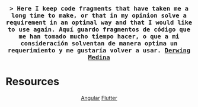 <!-- Intro  -->
<h3 align="center">
        <samp>&gt; Here I keep code fragments that have taken me a long time to make, or that in my opinion solve a requirement in an optimal way and that I would like to use again. Aquí guardo fragmentos de código que me han tomado mucho tiempo hacer, o que a mi consideración solventan de manera optima un requerimiento y me gustaría volver a usar. 
                <b><a target="_blank" href="https://derwing-portfolio.netlify.app">Derwing Medina</a></b>
        </samp>
</h3>

<!-- Agular -->

# Resources
<p align="center">
<a href="Angular/README.md">Angular</a>
<a href="Flutter">Flutter</a>
</p>


